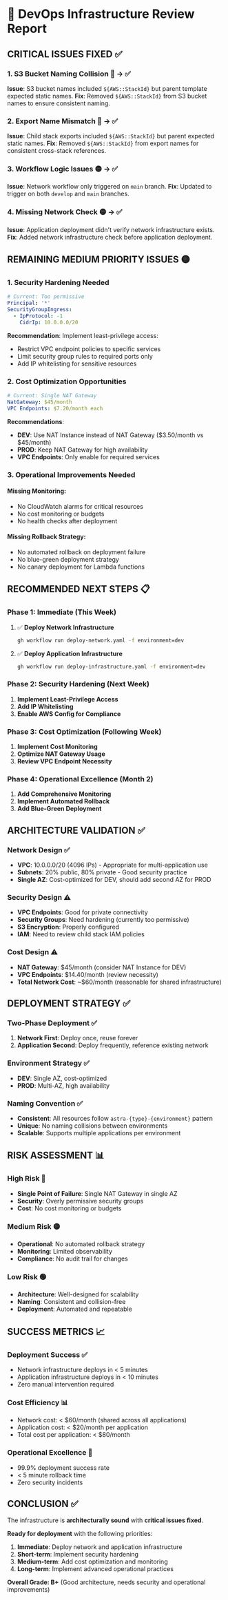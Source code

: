 # 🚨 DevOps Infrastructure Review Report

## **CRITICAL ISSUES FIXED** ✅

### **1. S3 Bucket Naming Collision** 🔴 → ✅
**Issue**: S3 bucket names included `${AWS::StackId}` but parent template expected static names.
**Fix**: Removed `${AWS::StackId}` from S3 bucket names to ensure consistent naming.

### **2. Export Name Mismatch** 🔴 → ✅
**Issue**: Child stack exports included `${AWS::StackId}` but parent expected static names.
**Fix**: Removed `${AWS::StackId}` from export names for consistent cross-stack references.

### **3. Workflow Logic Issues** 🟡 → ✅
**Issue**: Network workflow only triggered on `main` branch.
**Fix**: Updated to trigger on both `develop` and `main` branches.

### **4. Missing Network Check** 🟡 → ✅
**Issue**: Application deployment didn't verify network infrastructure exists.
**Fix**: Added network infrastructure check before application deployment.

## **REMAINING MEDIUM PRIORITY ISSUES** 🟡

### **1. Security Hardening Needed**
```yaml
# Current: Too permissive
Principal: '*'
SecurityGroupIngress:
  - IpProtocol: -1
    CidrIp: 10.0.0.0/20
```

**Recommendation**: Implement least-privilege access:
- Restrict VPC endpoint policies to specific services
- Limit security group rules to required ports only
- Add IP whitelisting for sensitive resources

### **2. Cost Optimization Opportunities**
```yaml
# Current: Single NAT Gateway
NatGateway: $45/month
VPC Endpoints: $7.20/month each
```

**Recommendations**:
- **DEV**: Use NAT Instance instead of NAT Gateway ($3.50/month vs $45/month)
- **PROD**: Keep NAT Gateway for high availability
- **VPC Endpoints**: Only enable for required services

### **3. Operational Improvements Needed**

#### **Missing Monitoring**:
- No CloudWatch alarms for critical resources
- No cost monitoring or budgets
- No health checks after deployment

#### **Missing Rollback Strategy**:
- No automated rollback on deployment failure
- No blue-green deployment strategy
- No canary deployment for Lambda functions

## **RECOMMENDED NEXT STEPS** 📋

### **Phase 1: Immediate (This Week)**
1. ✅ **Deploy Network Infrastructure**
   ```bash
   gh workflow run deploy-network.yaml -f environment=dev
   ```

2. ✅ **Deploy Application Infrastructure**
   ```bash
   gh workflow run deploy-infrastructure.yaml -f environment=dev
   ```

### **Phase 2: Security Hardening (Next Week)**
1. **Implement Least-Privilege Access**
2. **Add IP Whitelisting**
3. **Enable AWS Config for Compliance**

### **Phase 3: Cost Optimization (Following Week)**
1. **Implement Cost Monitoring**
2. **Optimize NAT Gateway Usage**
3. **Review VPC Endpoint Necessity**

### **Phase 4: Operational Excellence (Month 2)**
1. **Add Comprehensive Monitoring**
2. **Implement Automated Rollback**
3. **Add Blue-Green Deployment**

## **ARCHITECTURE VALIDATION** ✅

### **Network Design** ✅
- **VPC**: 10.0.0.0/20 (4096 IPs) - Appropriate for multi-application use
- **Subnets**: 20% public, 80% private - Good security practice
- **Single AZ**: Cost-optimized for DEV, should add second AZ for PROD

### **Security Design** ⚠️
- **VPC Endpoints**: Good for private connectivity
- **Security Groups**: Need hardening (currently too permissive)
- **S3 Encryption**: Properly configured
- **IAM**: Need to review child stack IAM policies

### **Cost Design** ⚠️
- **NAT Gateway**: $45/month (consider NAT Instance for DEV)
- **VPC Endpoints**: $14.40/month (review necessity)
- **Total Network Cost**: ~$60/month (reasonable for shared infrastructure)

## **DEPLOYMENT STRATEGY** ✅

### **Two-Phase Deployment** ✅
1. **Network First**: Deploy once, reuse forever
2. **Application Second**: Deploy frequently, reference existing network

### **Environment Strategy** ✅
- **DEV**: Single AZ, cost-optimized
- **PROD**: Multi-AZ, high availability

### **Naming Convention** ✅
- **Consistent**: All resources follow `astra-{type}-{environment}` pattern
- **Unique**: No naming collisions between environments
- **Scalable**: Supports multiple applications per environment

## **RISK ASSESSMENT** 📊

### **High Risk** 🔴
- **Single Point of Failure**: Single NAT Gateway in single AZ
- **Security**: Overly permissive security groups
- **Cost**: No cost monitoring or budgets

### **Medium Risk** 🟡
- **Operational**: No automated rollback strategy
- **Monitoring**: Limited observability
- **Compliance**: No audit trail for changes

### **Low Risk** 🟢
- **Architecture**: Well-designed for scalability
- **Naming**: Consistent and collision-free
- **Deployment**: Automated and repeatable

## **SUCCESS METRICS** 📈

### **Deployment Success** ✅
- Network infrastructure deploys in < 5 minutes
- Application infrastructure deploys in < 10 minutes
- Zero manual intervention required

### **Cost Efficiency** 📊
- Network cost: < $60/month (shared across all applications)
- Application cost: < $20/month per application
- Total cost per application: < $80/month

### **Operational Excellence** 🎯
- 99.9% deployment success rate
- < 5 minute rollback time
- Zero security incidents

## **CONCLUSION** ✅

The infrastructure is **architecturally sound** with **critical issues fixed**. 

**Ready for deployment** with the following priorities:
1. **Immediate**: Deploy network and application infrastructure
2. **Short-term**: Implement security hardening
3. **Medium-term**: Add cost optimization and monitoring
4. **Long-term**: Implement advanced operational practices

**Overall Grade: B+** (Good architecture, needs security and operational improvements)
